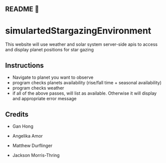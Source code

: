## README 📖

# simulartedStargazingEnvironment
This website will use weather and solar system server-side apis to access and display planet positions for star gazing


## Instructions

* Navigate to planet you want to observe
* program checks planets availability (rise/fall time + seasonal availability)
* program checks weather
* if all of the above passes, will list as available. Otherwise it will display and appropriate error message


## Credits

* Gan Hong

* Angelika Amor 

* Matthew Durflinger 

* Jackson Morris-Thring



